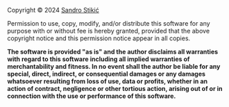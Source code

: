 Copyright © 2024 [Sandro Stikić](mailto:sandro@stikić.com)

Permission to use, copy, modify, and/or distribute this software for
any purpose with or without fee is hereby granted, provided that the
above copyright notice and this permission notice appear in all
copies.

**The software is provided "as is" and the author disclaims all
warranties with regard to this software including all implied
warranties of merchantability and fitness. In no event shall the
author be liable for any special, direct, indirect, or consequential
damages or any damages whatsoever resulting from loss of use, data or
profits, whether in an action of contract, negligence or other
tortious action, arising out of or in connection with the use or
performance of this software.**
